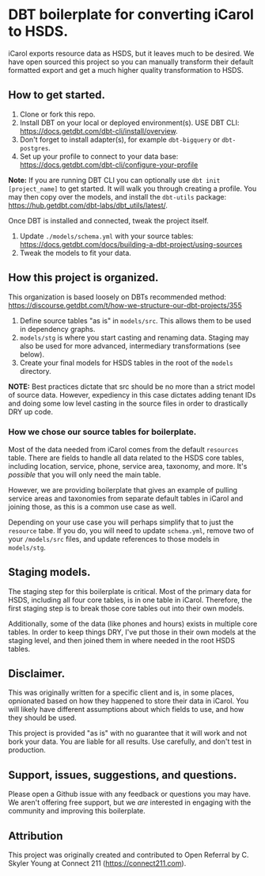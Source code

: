 # DBT boilerplate for converting iCarol to HSDS.

iCarol exports resource data as HSDS, but it leaves much to be desired. We have open sourced this project so you can manually transform their default formatted export and get a much higher quality transformation to HSDS.

## How to get started.

1. Clone or fork this repo.
2. Install DBT on your local or deployed environment(s). USE DBT CLI: https://docs.getdbt.com/dbt-cli/install/overview.
3. Don't forget to install adapter(s), for example `dbt-bigquery` or `dbt-postgres`.
4. Set up your profile to connect to your data base: https://docs.getdbt.com/dbt-cli/configure-your-profile

**Note:** If you are running DBT CLI you can optionally use `dbt init [project_name]` to get started. It will walk you through creating a profile. You may then copy over the models, and install the `dbt-utils` package: https://hub.getdbt.com/dbt-labs/dbt_utils/latest/.

Once DBT is installed and connected, tweak the project itself.
1. Update `./models/schema.yml` with your source tables: https://docs.getdbt.com/docs/building-a-dbt-project/using-sources
2. Tweak the models to fit your data.

## How this project is organized.
This organization is based loosely on DBTs recommended method: https://discourse.getdbt.com/t/how-we-structure-our-dbt-projects/355

1. Define source tables "as is" in `models/src`. This allows them to be used in dependency graphs.
2. `models/stg` is where you start casting and renaming data. Staging may also be used for more advanced, intermediary transformations (see below).
3. Create your final models for HSDS tables in the root of the `models` directory.

**NOTE:** Best practices dictate that src should be no more than a strict model of source data. However, expediency in this case dictates adding tenant IDs and doing some low level casting in the source files in order to drastically DRY up code.

### How we chose our source tables for boilerplate.

Most of the data needed from iCarol comes from the default `resources` table. There are fields to handle all data related to the HSDS core tables, including location, service, phone, service area, taxonomy, and more. It's _possible_ that you will only need the main table.

However, we are providing boilerplate that gives an example of pulling service areas and taxonomies from separate default tables in iCarol and joining those, as this is a common use case as well.

Depending on your use case you will perhaps simplify that to just the `resource` tabe. If you do, you will need to update `schema.yml`, remove two of your `/models/src` files, and update references to those models in `models/stg`.

## Staging models.

The staging step for this boilerplate is critical. Most of the primary data for HSDS, including all four core tables, is in one table in iCarol. Therefore, the first staging step is to break those core tables out into their own models.

Additionally, some of the data (like phones and hours) exists in multiple core tables. In order to keep things DRY, I've put those in their own models at the staging level, and then joined them in where needed in the root HSDS tables.

## Disclaimer.

This was originally written for a specific client and is, in some places, opnionated based on how they happened to store their data in iCarol. You will likely have different assumptions about which fields to use, and how they should be used.

This project is provided "as is" with no guarantee that it will work and not bork your data. You are liable for all results. Use carefully, and don't test in production.

## Support, issues, suggestions, and questions.

Please open a Github issue with any feedback or questions you may have. We aren't offering free support, but we _are_ interested in engaging with the community and improving this boilerplate.

## Attribution

This project was originally created and contributed to Open Referral by C. Skyler Young at Connect 211 (https://connect211.com).